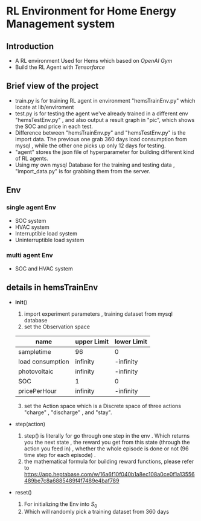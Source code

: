 # RL Environment for Home Energy Management system

## Introduction

- A RL environment Used for Hems which based on *OpenAI Gym*
- Build the RL Agent with *Tensorforce*

## Brief view of the project
-  train.py is for training RL agent in environment "hemsTrainEnv.py" which locate at lib/enviroment
-  test.py is for testing the agent we've already trained in a different env "hemsTestEnv.py" , and also output a result graph in "pic", which shows the SOC and price in each test.
-  Difference between  "hemsTrainEnv.py" and "hemsTestEnv.py" is the import data. The previous one grab 360 days load consumption from mysql , while the other one picks up only 12 days for testing.
-  "agent" stores the json file of hyperparameter for building different kind of RL agents.
- Using my own mysql Database for the training and testing data , "import_data.py" is for grabbing them from the server.

## Env
### single agent Env
- SOC system
- HVAC system
- Interruptible load system
- Uninterruptible load system
### multi agent Env
- SOC and HVAC system
## details in hemsTrainEnv
- __init__()
    1. import experiment parameters , training dataset from mysql database
    1. set the Observation space

    | name | upper Limit   | lower Limit |
    | --- |    ---    | --- |
    | sampletime    |     96       |   0    | 
    | load consumption   |     infinity       | -infinity      | 
    | photovoltaic    |    infinity        |   -infinity    | 
    | SOC    |     1     |   0    | 
    | pricePerHour    |   infinity         |  -infinity     |
    3. set the Action space
    which is a Discrete space of three actions "charge" , "discharge" , and "stay".  
- step(action)
    1. step() is literally for go through one step in the env . Which returns you the next state , the reward you get from this state (through the action you feed in) , whether the whole episode is done or not (96 time step for each episode) .
    2. the mathematical formula for building reward functions, please refer to https://app.heptabase.com/w/16a6f10f040b1a8ec108a0ce0f1a13556489be7c8a6885489f4f7489e4baf789
- reset()
    1. For initializing the Env into $S_0$
    2. Which will randomly pick a training dataset from 360 days 


    
